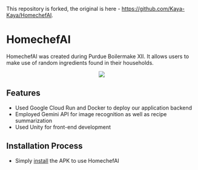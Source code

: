 This repository is forked, the original is here - https://github.com/Kaya-Kaya/HomechefAI.
# HomechefAI
HomechefAI was created during Purdue Boilermake XII. It allows users to make use of random ingredients found in their households.
<p align="center">
  <image src="demo.gif">
</p>

## Features
-  Used Google Cloud Run and Docker to deploy our application backend
-  Employed Gemini API for image recognition as well as recipe summarization
-  Used Unity for front-end development

## Installation Process
- Simply [install](https://github.com/Kaya-Kaya/BoilerMake/releases/download/latest/Android.apk.zip) the APK to use HomechefAI
